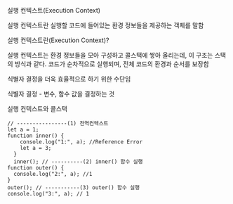 실행 컨텍스트(Execution Context)

실행 컨텍스트란 실행할 코드에 들어있는 환경 정보들을 제공하는 객체를 말함



실행 컨텍스트란(Execution Context)?

실행 컨텍스트는 환경 정보들을 모아 구성하고 콜스택에 쌓아 올리는데, 이 구조는 스택의 방식과 같다. 코드가 순차적으로 실행되며, 전체 코드의 환경과 순서를 보장함

식별자 결정을 더욱 효율적으로 하기 위한 수단임

식별자 결정 - 변수, 함수 값을 결정하는 것

실행 컨텍스트와 콜스택
```
// ----------------(1) 전역컨텍스트
let a = 1;
function inner() {
    console.log("1:", a); //Reference Error
    let a = 3;
  }
  inner(); // ----------(2) inner() 함수 실행
function outer() {
  console.log("2:", a); //1
}
outer(); // -----------(3) outer() 함수 실행
console.log("3:", a); // 1
```
